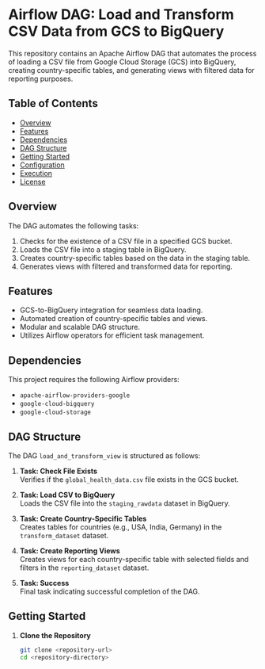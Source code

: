 # Airflow DAG: Load and Transform CSV Data from GCS to BigQuery

This repository contains an Apache Airflow DAG that automates the process of loading a CSV file from Google Cloud Storage (GCS) into BigQuery, creating country-specific tables, and generating views with filtered data for reporting purposes.

## Table of Contents

- [Overview](#overview)
- [Features](#features)
- [Dependencies](#dependencies)
- [DAG Structure](#dag-structure)
- [Getting Started](#getting-started)
- [Configuration](#configuration)
- [Execution](#execution)
- [License](#license)

## Overview

The DAG automates the following tasks:
1. Checks for the existence of a CSV file in a specified GCS bucket.
2. Loads the CSV file into a staging table in BigQuery.
3. Creates country-specific tables based on the data in the staging table.
4. Generates views with filtered and transformed data for reporting.

## Features

- GCS-to-BigQuery integration for seamless data loading.
- Automated creation of country-specific tables and views.
- Modular and scalable DAG structure.
- Utilizes Airflow operators for efficient task management.

## Dependencies

This project requires the following Airflow providers:
- `apache-airflow-providers-google`
- `google-cloud-bigquery`
- `google-cloud-storage`

## DAG Structure

The DAG `load_and_transform_view` is structured as follows:
1. **Task: Check File Exists**  
   Verifies if the `global_health_data.csv` file exists in the GCS bucket.

2. **Task: Load CSV to BigQuery**  
   Loads the CSV file into the `staging_rawdata` dataset in BigQuery.

3. **Task: Create Country-Specific Tables**  
   Creates tables for countries (e.g., USA, India, Germany) in the `transform_dataset` dataset.

4. **Task: Create Reporting Views**  
   Creates views for each country-specific table with selected fields and filters in the `reporting_dataset` dataset.

5. **Task: Success**  
   Final task indicating successful completion of the DAG.

## Getting Started

1. **Clone the Repository**  
   ```bash
   git clone <repository-url>
   cd <repository-directory>
